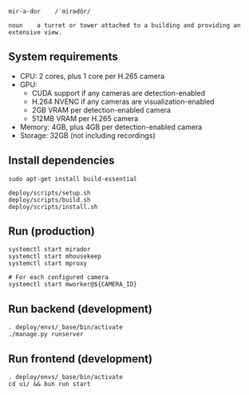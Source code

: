 ```
mir·a·dor    /ˈmirədôr/

noun    a turret or tower attached to a building and providing an extensive view.
```

## System requirements
- CPU: 2 cores, plus 1 core per H.265 camera
- GPU:
  - CUDA support if any cameras are detection-enabled
  - H.264 NVENC if any cameras are visualization-enabled
  - 2GB VRAM per detection-enabled camera
  - 512MB VRAM per H.265 camera
- Memory: 4GB, plus 4GB per detection-enabled camera
- Storage: 32GB (not including recordings)

## Install dependencies
```shell
sudo apt-get install build-essential

deploy/scripts/setup.sh
deploy/scripts/build.sh
deploy/scripts/install.sh
```

## Run (production)
```shell
systemctl start mirador
systemctl start mhousekeep
systemctl start mproxy

# For each configured camera
systemctl start mworker@${CAMERA_ID}
```

## Run backend (development)
```shell
. deploy/envs/_base/bin/activate
./manage.py runserver
```

## Run frontend (development)
```shell
. deploy/envs/_base/bin/activate
cd ui/ && bun run start
```
